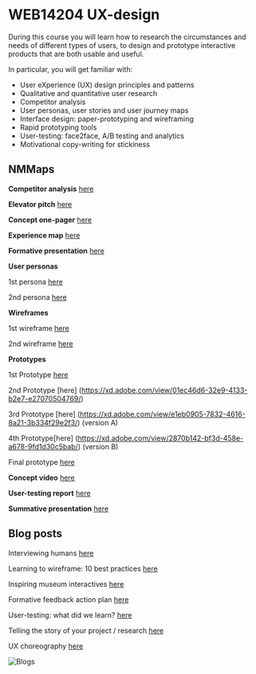 # WEB14204 UX-design

During this course you will learn how to research the circumstances and needs of different types of users, to design and prototype interactive products that are both usable and useful.

In particular, you will get familiar with:

- User eXperience (UX) design principles and patterns
- Qualitative and quantitative user research
- Competitor analysis
- User personas, user stories and user journey maps
- Interface design: paper-prototyping and wireframing
- Rapid prototyping tools
- User-testing: face2face, A/B testing and analytics
- Motivational copy-writing for stickiness

## NMMaps

**Competitor analysis** [here](https://docs.google.com/document/d/1UDr4IFeEiT5TVFPhfzho-vj84WQRIT3GsbseG79aqsc/edit?usp=sharing)

**Elevator pitch** [here](https://docs.google.com/document/d/1av6GhgLyvELxga8SMpYFBts2voAundO1z5menaTifEM/edit?usp=sharing)

**Concept one-pager** [here](http://i.imgur.com/FfaXwJc.jpg)

**Experience map** [here](http://i.imgur.com/taNPvDW.jpg)

**Formative presentation** [here](https://docs.google.com/presentation/d/1NwN0zpRHbUoRTeexu-DCZfuFkFzeuOrn-A8inOXpDRk/edit?usp=sharing)

**User personas**

1st persona [here](http://i.imgur.com/nMuTqbR.png) 

2nd persona [here](http://i.imgur.com/MdnW2DN.png) 

**Wireframes** 

1st wireframe [here](http://i.imgur.com/PiBLOWl.jpg) 

2nd wireframe [here](http://i.imgur.com/QOouSe8.jpg)

**Prototypes**

1st Prototype [here](https://xd.adobe.com/view/ede4cdf2-375b-48c0-926a-ad35b9151d08/) 

2nd Prototype [here] (https://xd.adobe.com/view/01ec46d6-32e9-4133-b2e7-e27070504769/) 

3rd Prototype [here] (https://xd.adobe.com/view/e1eb0905-7832-4616-8a21-3b334f29e2f3/) (version A)

4th Prototype[here] (https://xd.adobe.com/view/2870b142-bf3d-458e-a678-9fd1d30c5bab/) (version B)

Final prototype [here](https://xd.adobe.com/view/3fda6ae6-db68-45e3-b8e4-0b2e65f85903/) 

**Concept video** [here](https://spark.adobe.com/video/uX8Fo94FsN7VR)

**User-testing report** [here](https://docs.google.com/document/d/1tyngrzeQFEA9FAbJ1Skziubojaa8jtrDIaZDG2wayF0/edit?usp=sharing)

**Summative presentation** [here](https://docs.google.com/presentation/d/1elxvp_8dw2TEDwBZbh_5O_4DeY4FpQyWVkSRp6Gcx0I/edit?usp=sharing)


## Blog posts

Interviewing humans [here](https://medium.com/@itsfranhere/interviewing-humans-c643e025553a#.ggotgyie9)

Learning to wireframe: 10 best practices [here](https://medium.com/@itsfranhere/wireframes-my-own-experience-a1b5d10ff8fd#.v3fz1c79d)

Inspiring museum interactives [here](https://medium.com/@itsfranhere/my-favourite-digital-museum-experience-9cce8a8e4c7d#.tnzkp0to2)

Formative feedback action plan [here](https://medium.com/@itsfranhere/action-plan-after-formative-feedback-fe84cf3456b2#.32e7271v9)

User-testing: what did we learn? [here](https://medium.com/@itsfranhere/prototype-and-user-testing-ux-2210f7e71eb9#.uq8firg2q)

Telling the story of your project / research [here](https://medium.com/@itsfranhere/exhibition-of-mmn-maps-70efe6ff1f83#.z0wkjhvhp)

UX choreography [here](https://medium.com/@itsfranhere/the-principles-of-ux-choreography-c57dd7661297#.pr9m4j5gy)

![Blogs](http://images.huffingtonpost.com/2016-05-17-1463522766-6892094-bloggercontent.jpg)









